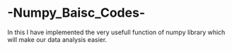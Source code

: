 # -Numpy_Baisc_Codes-
In this I have implemented the very usefull function of numpy library which will make our data analysis easier.
